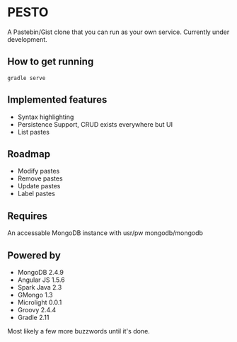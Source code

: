 # PESTO

A Pastebin/Gist clone that you can run as your own service. 
Currently under development. 

## How to get running
```
gradle serve 
```

## Implemented features
- Syntax highlighting
- Persistence Support, CRUD exists everywhere but UI
- List pastes

## Roadmap
- Modify pastes
- Remove pastes
- Update pastes
- Label pastes

## Requires
An accessable MongoDB instance with usr/pw mongodb/mongodb

## Powered by 
- MongoDB 2.4.9
- Angular JS 1.5.6
- Spark Java 2.3
- GMongo 1.3
- Microlight 0.0.1
- Groovy 2.4.4
- Gradle 2.11

Most likely a few more buzzwords until it's done.
